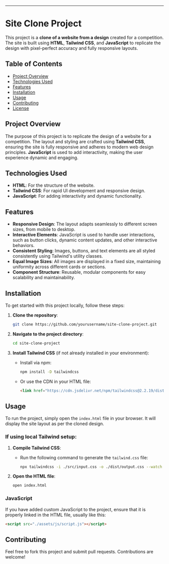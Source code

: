 
---

# Site Clone Project

This project is a **clone of a website from a design** created for a competition. The site is built using **HTML**, **Tailwind CSS**, and **JavaScript** to replicate the design with pixel-perfect accuracy and fully responsive layouts.

## Table of Contents

- [Project Overview](#project-overview)
- [Technologies Used](#technologies-used)
- [Features](#features)
- [Installation](#installation)
- [Usage](#usage)
- [Contributing](#contributing)
- [License](#license)

## Project Overview

The purpose of this project is to replicate the design of a website for a competition. The layout and styling are crafted using **Tailwind CSS**, ensuring the site is fully responsive and adheres to modern web design principles. **JavaScript** is used to add interactivity, making the user experience dynamic and engaging.

## Technologies Used

- **HTML**: For the structure of the website.
- **Tailwind CSS**: For rapid UI development and responsive design.
- **JavaScript**: For adding interactivity and dynamic functionality.

## Features

- **Responsive Design**: The layout adapts seamlessly to different screen sizes, from mobile to desktop.
- **Interactive Elements**: JavaScript is used to handle user interactions, such as button clicks, dynamic content updates, and other interactive behaviors.
- **Consistent Styling**: Images, buttons, and text elements are all styled consistently using Tailwind's utility classes.
- **Equal Image Sizes**: All images are displayed in a fixed size, maintaining uniformity across different cards or sections.
- **Component Structure**: Reusable, modular components for easy scalability and maintainability.

## Installation

To get started with this project locally, follow these steps:

1. **Clone the repository**:
   ```bash
   git clone https://github.com/yourusername/site-clone-project.git
   ```

2. **Navigate to the project directory**:
   ```bash
   cd site-clone-project
   ```

3. **Install Tailwind CSS** (if not already installed in your environment):
   - Install via npm:
     ```bash
     npm install -D tailwindcss
     ```
   - Or use the CDN in your HTML file:
     ```html
     <link href="https://cdn.jsdelivr.net/npm/tailwindcss@2.2.19/dist/tailwind.min.css" rel="stylesheet">
     ```

## Usage

To run the project, simply open the `index.html` file in your browser. It will display the site layout as per the cloned design.

### If using local Tailwind setup:

1. **Compile Tailwind CSS**:
   - Run the following command to generate the `tailwind.css` file:
     ```bash
     npx tailwindcss -i ./src/input.css -o ./dist/output.css --watch
     ```

2. **Open the HTML file**:
   ```bash
   open index.html
   ```

### JavaScript

If you have added custom JavaScript to the project, ensure that it is properly linked in the HTML file, usually like this:

```html
<script src="./assets/js/script.js"></script>
```


## Contributing

Feel free to fork this project and submit pull requests. Contributions are welcome!

